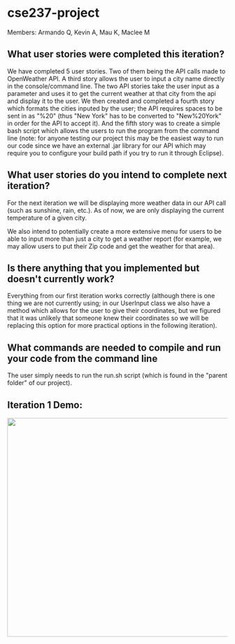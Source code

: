 # cse237-project
Members: Armando Q, Kevin A, Mau K, Maclee M

## What user stories were completed this iteration?

We have completed 5 user stories. Two of them being the API calls made to OpenWeather API. A third story allows the user to input a city name directly in the console/command line. The two API stories take the user input as a parameter and uses it to get the current weather at that city from the api and display it to the user. We then created and completed a fourth story which formats the cities inputed by the user; the API requires spaces to be sent in as "%20" (thus "New York" has to be converted to "New%20York" in order for the API to accept it). And the fifth story was to create a simple bash script which allows the users to run the program from the command line (note: for anyone testing our project this may be the easiest way to run our code since we have an external .jar library for our API which may require you to configure your build path if you try to run it through Eclipse). 

## What user stories do you intend to complete next iteration?
For the next iteration we will be displaying more weather data in our API call (such as sunshine, rain, etc.). As of now, we are only displaying the current temperature of a given city. 

We also intend to potentially create a more extensive menu for users to be able to input more than just a city to get a weather report (for example, we may allow users to put their Zip code and get the weather for that area). 


## Is there anything that you implemented but doesn't currently work?

Everything from our first iteration works correctly (although there is one thing we are not currently using; in our UserInput class we also have a method which allows for the user to give their coordinates, but we figured that it was unlikely that someone knew their coordinates so we will be replacing this option for more practical options in the following iteration). 

## What commands are needed to compile and run your code from the command line

The user simply needs to run the run.sh script (which is found in the "parent folder" of our project). 

## Iteration 1 Demo: 

<img src="http://g.recordit.co/SSy3nyg4k7.gif" width=1000 height=500><br>
